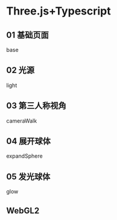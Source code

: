 # Three.js+Typescript

## 01 基础页面

base

## 02 光源

light

## 03 第三人称视角

cameraWalk

## 04 展开球体

expandSphere

## 05 发光球体

glow

## WebGL2
